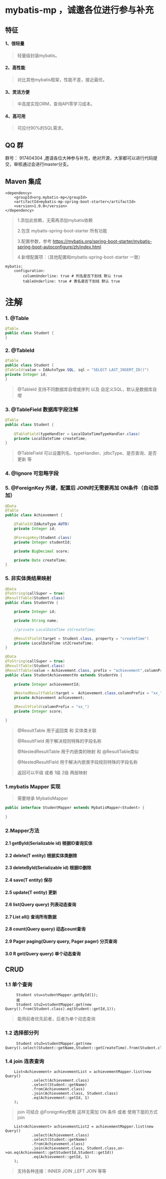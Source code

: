 # mybatis-mp ，诚邀各位进行参与补充

## 特征

#### 1、很轻量
> 轻量级封装mybatis。

#### 2、高性能
> 对比其他mybatis框架，性能不差，接近最优。

#### 3、灵活方便
> 中高度实现ORM，查询API零学习成本。

#### 4、高可用
> 可应付90%的SQL需求。

## QQ 群

群号： 917404304 ,邀请各位大神参与补充，绝对开源，大家都可以进行代码提交，审核通过会进行master分支。

## Maven 集成

```
<dependency>
    <groupId>org.mybatis-mp</groupId>
    <artifactId>mybatis-mp-spring-boot-starter</artifactId>
    <version>1.0.0</version>
</dependency>  
```

> 1.添加此依赖，无需再添加mybatis依赖
> 
> 2.包含 mybatis-spring-boot-starter 所有功能
> 
> 3.配置参数，参考 https://mybatis.org/spring-boot-starter/mybatis-spring-boot-autoconfigure/zh/index.html
>
> 4.新增配置项：（其他配置和mybatis-spring-boot-starter 一致）
```azure
mybatis:
    configuration:
        columnUnderline: true # 列名是否下划线 默认 true
        tableUnderline: true # 表名是否下划线 默认 true
```

# 注解
### 1. @Table
```java
@Table
public class Student {
}
```
### 2. @TableId
```java
@Table
public class Student {
@TableId(value = IdAutoType.SQL, sql = "SELECT LAST_INSERT_ID()")
private Integer id;
}
```
> @TableId 支持不同数据库自增或序列 以及 自定义SQL，默认是数据库自增
### 3. @TableField 数据库字段注解
```java
@Table
public class Student {
     
    @TableField(typeHandler = LocalDateTimeTypeHandler.class)
    private LocalDateTime createTime;
}
```
> @TableField 可以设置列名、typeHandler、jdbcType、是否查询、是否更新 等
### 4. @Ignore 可忽略字段
### 5. @ForeignKey 外键，配置后 JOIN时无需要再加 ON条件（自动添加）
```java
@Data
@Table
public class Achievement {

    @TableId(IdAutoType.AUTO)
    private Integer id;

    @ForeignKey(Student.class)
    private Integer studentId;

    private BigDecimal score;

    private Date createTime;
}
```
### 5. 非实体类结果映射
```java
@Data
@ToString(callSuper = true)
@ResultTable(Student.class)
public class StudentVo {

    private Integer id;

    private String name;

    //private LocalDateTime stCreateTime;

    @ResultField(target = Student.class, property = "createTime")
    private LocalDateTime st2CreateTime;
}

@Data
@ToString(callSuper = true)
@ResultTable(Student.class)
@ResultTable(value = Achievement.class, prefix = "achievement",columnPrefix = "xx_")
public class StudentAchievementVo extends StudentVo {
    
    private Integer achievementId;

    @NestedResultTable(target =  Achievement.class,columnPrefix = "xx_")
    private Achievement achievement;

    @ResultField(columnPrefix = "xx_")
    private Integer score;

}
```
> @ResultTable 用于返回类 和 实体类关联
> 
> @ResultField 用于解决规则特殊的字段名称
> 
> @NestedResultTable 用于内嵌类的映射 和 @ResultTable类似
> 
> @NestedResultField 用于解决内嵌类字段规则特殊的字段名称
> 
> 返回可以平级 或者 1级 2级 两层映射
### 1.mybatis Mapper 实现
> 需要继承 MybatisMapper
```java
public interface StudentMapper extends MybatisMapper<Student> {
    
}
```

### 2.Mapper方法

#### 2.1 getById(Serializable id) 根据ID查询实体
#### 2.2 delete(T entity) 根据实体类删除
#### 2.3 deleteById(Serializable id) 根据ID删除
#### 2.4 save(T entity) 保存
#### 2.5 update(T entity) 更新
#### 2.6 list(Query query) 列表动态查询
#### 2.7 List<T> all() 查询所有数据
#### 2.8 count(Query query) 动态count查询
#### 2.9 Pager<T> paging(Query query, Pager<T> pager) 分页查询
#### 3.0 <R> R get(Query query) 单个动态查询

## CRUD
### 1.1 单个查询

```agsl
     Student stu=studentMapper.getById(1);
     或
     Student stu2=studentMapper.get(new Query().from(Student.class).eq(Student::getId,1));
```
> 能用前者优先前者，后者为单个动态查询

### 1.2 选择部分列

```agsl
     Student stu3=studentMapper.get(new Query().select(Student::getName,Student::getCreateTime).from(Student.class).eq(Student::getId,1));
```
>
### 1.4 join 连表查询
```agsl
    List<Achievement> achievementList = achievementMapper.list(new Query()
            .select(Achievement.class)
            .select(Student::getName)
            .from(Achievement.class)
            .join(Achievement.class, Student.class)
            .eq(Achievement::getId, 1)
    );
```
>  join 可结合 @ForeignKey使用 这样无需加 ON 条件 或者 使用下面的方式 join
```agsl
    List<Achievement> achievementList2 = achievementMapper.list(new Query()
            .select(Achievement.class)
            .select(Student::getName)
            .from(Achievement.class)
            .join(Achievement.class, Student.class,on->on.eq(Achievement::getStudentId,Student::getId))
            .eq(Achievement::getId, 1)
    );
```
> 支持各种连接：INNER JOIN ,LEFT JOIN 等等
> 
>